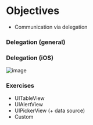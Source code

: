# Objectives
* Communication via delegation

### Delegation (general)

### Delegation (iOS)
![image](http://i.stack.imgur.com/o6sEd.png)

### Exercises 
* UITableView  
* UIAlertView  
* UIPickerView (+ data source)
* Custom
